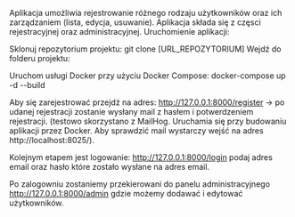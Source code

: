 Aplikacja umożliwia rejestrowanie różnego rodzaju użytkowników oraz ich zarządzaniem (lista, edycja, usuwanie). Aplikacja składa się z częsci rejestracyjnej oraz administracyjnej.
Uruchomienie aplikacji:

Sklonuj repozytorium projektu:
git clone [URL_REPOZYTORIUM]
Wejdź do folderu projektu:

Uruchom usługi Docker przy użyciu Docker Compose:
docker-compose up -d --build

Aby się zarejestrować przejdź na adres: http://127.0.0.1:8000/register -> po udanej rejestracji zostanie wysłany mail z hasłem i potwerdzeniem rejestracji.
(testowo skorzystano z MailHog. Uruchamia się przy budowaniu aplikacji przez Docker. Aby sprawdzić mail wystarczy wejść na adres http://localhost:8025/).

Kolejnym etapem jest logowanie: http://127.0.0.1:8000/login podaj adres email oraz hasło które zostało wysłane na adres email.

Po zalogowniu zostaniemy przekierowani do panelu administracyjnego http://127.0.0.1:8000/admin gdzie możemy dodawać i edytować użytkowników.
